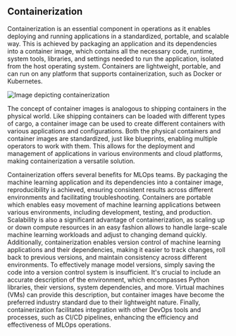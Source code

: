 ## Containerization

Containerization is an essential component in operations as it enables deploying and running applications in a standardized, portable, and scalable way. This is achieved by packaging an application and its dependencies into a container image, which contains all the necessary code, runtime, system tools, libraries, and settings needed to run the application, isolated from the host operating system. Containers are lightweight, portable, and can run on any platform that supports containerization, such as Docker or Kubernetes.

![Image depicting containerization]()

The concept of container images is analogous to shipping containers in the physical world. Like shipping containers can be loaded with different types of cargo, a container image can be used to create different containers with various applications and configurations. Both the physical containers and container images are standardized, just like blueprints, enabling multiple operators to work with them. This allows for the deployment and management of applications in various environments and cloud platforms, making containerization a versatile solution.

Containerization offers several benefits for MLOps teams. By packaging the machine learning application and its dependencies into a container image, reproducibility is achieved, ensuring consistent results across different environments and facilitating troubleshooting. Containers are portable which enables easy movement of machine learning applications between various environments, including development, testing, and production. Scalability is also a significant advantage of containerization, as scaling up or down compute resources in an easy fashion allows to handle large-scale machine learning workloads and adjust to changing demand quickly. Additionally, containerization enables version control of machine learning applications and their dependencies, making it easier to track changes, roll back to previous versions, and maintain consistency across different environments. To effectively manage model versions, simply saving the code into a version control system is insufficient. It's crucial to include an accurate description of the environment, which encompasses Python libraries, their versions, system dependencies, and more. Virtual machines (VMs) can provide this description, but container images have become the preferred industry standard due to their lightweight nature.
Finally, containerization facilitates integration with other DevOps tools and processes, such as CI/CD pipelines, enhancing the efficiency and effectiveness of MLOps operations.
